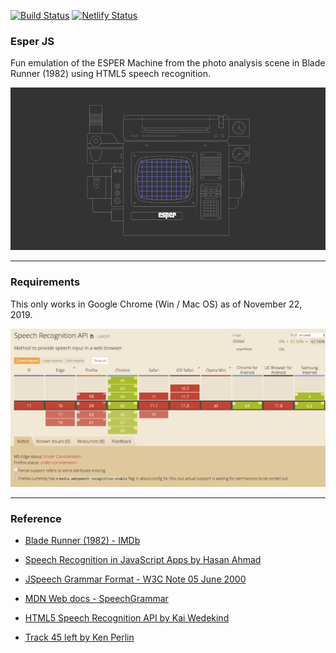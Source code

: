 [![Build Status](https://travis-ci.com/gboyegadada/esperjs.svg?branch=master)](https://travis-ci.com/gboyegadada/esperjs)
[![Netlify Status](https://api.netlify.com/api/v1/badges/15bc43e0-0dd7-4a4e-bdae-e230f85fe060/deploy-status)](https://app.netlify.com/sites/esperjs/deploys)



### Esper JS
Fun emulation of the ESPER Machine from the photo analysis scene in Blade Runner (1982) using HTML5 speech recognition.

![Esper Overview](./public/esper-overview.png)

---

### Requirements

This only works in Google Chrome (Win / Mac OS) as of November 22, 2019.

![Web Speech API Browser Support](./public/speech-recognition-support.png)

---

### Reference

- [Blade Runner (1982) - IMDb](https://wwww.imdb.com/title/tt0083658/)

- [Speech Recognition in JavaScript Apps by Hasan Ahmad](https://www.dev6.com/javascript/speech-recognition-in-javascript-apps/)

- [JSpeech Grammar Format - W3C Note 05 June 2000](https://www.w3.org/TR/jsgf/)

- [MDN Web docs - SpeechGrammar](https://developer.mozilla.org/en-US/docs/Web/API/SpeechGrammar)

- [HTML5 Speech Recognition API by Kai Wedekind](https://codeburst.io/html5-speech-recognition-api-670846a50e92)

- [Track 45 left by Ken Perlin](http://blog.kenperlin.com/?p=16063)